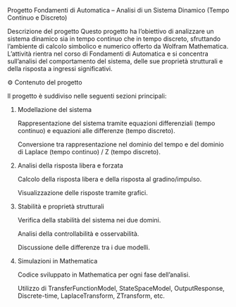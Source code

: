 Progetto Fondamenti di Automatica – Analisi di un Sistema Dinamico (Tempo Continuo e Discreto)

Descrizione del progetto
Questo progetto ha l’obiettivo di analizzare un sistema dinamico sia in tempo continuo che in tempo discreto, sfruttando l’ambiente di calcolo simbolico e numerico offerto da Wolfram Mathematica.
L’attività rientra nel corso di Fondamenti di Automatica e si concentra sull’analisi del comportamento del sistema, delle sue proprietà strutturali e della risposta a ingressi significativi.


⚙️ Contenuto del progetto

Il progetto è suddiviso nelle seguenti sezioni principali:
1. Modellazione del sistema

    Rappresentazione del sistema tramite equazioni differenziali (tempo continuo) e equazioni alle differenze (tempo discreto).

    Conversione tra rappresentazione nel dominio del tempo e del dominio di Laplace (tempo continuo) / Z (tempo discreto).

2. Analisi della risposta libera e forzata

    Calcolo della risposta libera e della risposta al gradino/impulso.

    Visualizzazione delle risposte tramite grafici.

3. Stabilità e proprietà strutturali

    Verifica della stabilità del sistema nei due domini.

    Analisi della controllabilità e osservabilità.

    Discussione delle differenze tra i due modelli.

4. Simulazioni in Mathematica

    Codice sviluppato in Mathematica per ogni fase dell’analisi.

    Utilizzo di TransferFunctionModel, StateSpaceModel, OutputResponse, Discrete-time, LaplaceTransform, ZTransform, etc.
